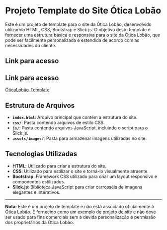 # Projeto Template do Site Ótica Lobão

Este é um projeto de template para o site da Ótica Lobão, desenvolvido utilizando HTML, CSS, Bootstrap e Slick.js. O objetivo deste template é fornecer uma estrutura básica e responsiva para o site da Ótica Lobão, que pode ser facilmente personalizada e estendida de acordo com as necessidades do cliente.

## Link para acesso

## Link para acesso

[ÓticaLobão-Template](https://oticalobao-template.vercel.app)

## Estrutura de Arquivos

- **`index.html`**: Arquivo principal que contém a estrutura do site.
- **`css/`**: Pasta contendo arquivos de estilo CSS.
- **`js/`**: Pasta contendo arquivos JavaScript, incluindo o script para o Slick.js.
- **`assets/images/`**: Pasta para armazenar imagens utilizadas no site.


## Tecnologias Utilizadas

- **HTML**: Utilizado para criar a estrutura do site.
- **CSS**: Utilizado para estilizar o site e torná-lo visualmente atraente.
- **Bootstrap**: Framework CSS utilizado para criar um layout responsivo e componentes estilizados.
- **Slick.js**: Biblioteca JavaScript para criar carrosséis de imagens elegantes e interativos.

---

**Nota:** Este é um projeto de template e não está associado oficialmente à Ótica Lobão. É fornecido como um exemplo de projeto de site e não deve ser usado para fins comerciais sem a devida personalização e permissão dos proprietários da Ótica Lobão.
